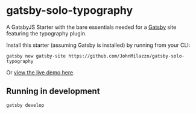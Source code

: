 # gatsby-solo-typography

A GatsbyJS Starter with the bare essentials needed for a [Gatsby](https://www.gatsbyjs.org/) site featuring the typography plugin.

Install this starter (assuming Gatsby is installed) by running from your CLI:

```
gatsby new gatsby-site https://github.com/JohnMilazzo/gatsby-solo-typography
```

Or [view the live demo here](https://gatsby-solo-typography.netlify.com/).

## Running in development

`gatsby develop`
